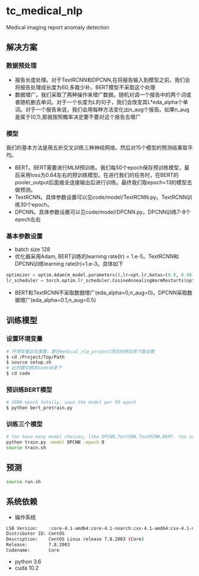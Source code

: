 # **tc_medical_nlp**
Medical imaging report anomaly detection

## **解决方案**
### 数据预处理
- 报告长度处理。对于TextRCNN和DPCNN,在将报告输入到模型之前，我们会将报告处理成长度为60,多裁少补。BERT模型不采取这个处理
- 数据增广。我们采取了两种操作来增广数据。随机对调一个报告中的两个词或者随机删去单词。对于一个长度为L的句子，我们会改变其L*eda_alpha个单词。对于一个报告来说，我们会用每种方法变化出n_aug个报告。如果n_aug是属于(0,1),那就按照概率决定要不要对这个报告去增广

### 模型
我们的基本方法是用五折交叉训练三种神经网络。然后对15个模型的预测结果取平均。
- BERT。BERT需要进行MLM预训练。我们每50个epoch保存预训练模型，最后采用loss为0.64左右的预训练模型。在进行我们的任务时，在BERT的pooler_output后面接全连接输出后进行训练。最终我们取epoch=13的模型去做预测。
- TextRCNN。具体参数设置可以见code/model/TextRCNN.py。TextRCNN训练30个epoch。
- DPCNN。具体参数设置可以见code/model/DPCNN.py。DPCNN训练7-8个epoch左右

### 基本参数设置
- batch size 128
- 优化器采用Adam, BERT训练的learning rate(lr) = 1.e-5。TextRCNN和DPCNN训练learning rate(lr)=1.e-3。具体如下
```python
optimizer = optim.Adam(m_model.parameters(),lr=opt.lr,betas=(0.9, 0.98), eps=1e-05)
lr_scheduler = torch.optim.lr_scheduler.CosineAnnealingWarmRestarts(optimizer,T_0=3,T_mult=2,eta_min=1.e-6,  last_epoch=-1)
```
- BERT和TextRCNN不采取数据增广(eda_alpha=0,n_aug=0)。DPCNN采取数据增广(eda_alpha=0.1,n_aug=0.5)

## **训练模型**
### 设置环境变量
```bash
# 环境变量比较重要，要在medical_nlp_project项目的根目录下面设置
$ cd /Project/Top/Path
$ source setup.sh
# 此时要切换到code目录下
$ cd code
```
### 预训练BERT模型
```bash
# 1000 epoch totally, save the model per 50 epoch
$ python bert_pretrain.py
```
### 训练三个模型
```bash
# You have many model choices, like DPCNN,TextCNN,TextRCNN,BERT. You are free to change the model name, for eg, BERT_lalala is also a fine model name.
python train.py -model DPCNN -epoch 8
source train.sh
```

## **预测**
```bash
source run.sh
```

## **系统依赖**
- 操作系统
```bash
LSB Version:    :core-4.1-amd64:core-4.1-noarch:cxx-4.1-amd64:cxx-4.1-noarch:desktop-4.1-amd64:desktop-4.1-noarch:languages-4.1-amd64:languages-4.1-noarch:printing-4.1-amd64:printing-4.1-noarch
Distributor ID: CentOS
Description:    CentOS Linux release 7.8.2003 (Core)
Release:        7.8.2003
Codename:       Core
```
- python 3.6
- cuda 10.2